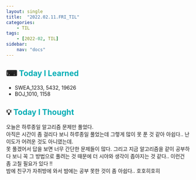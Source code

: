```yaml
---
layout: single
title:  "2022.02.11.FRI_TIL"
categories: 
    - TIL
tags: 
    - [2022-02, TIL]
sidebar:
    nav: "docs"
---
```



## ⌨ <a style="color:#00adb5">Today I Learned</a>
 - SWEA_1233, 5432, 19626
 - BOJ_1010, 1158

## 💡 <a style="color:#00adb5">Today I Thought</a>
 오늘은 하루종일 알고리즘 문제만 풀었다. <br>
 아직은 시간이 좀 걸리다 보니 하루종일 풀었는데 그렣게 많이 못 푼 것 같아 아쉽다.. 난이도가 어려운 것도 아니였는데.<br>
 못 풀겠어서 답을 보면 너무 간단한 문제들이 많다. 그리고 지금 알고리즘을 같이 공부하다 보니 꼭 그 방법으로 풀려는 것 때문에 더 시야와 생각이 좁아지는 것 같다.. 이런건 좀 고칠 필요가 있다 !! <br>
 밤에 친구가 자취방에 와서 밤에는 공부 못한 것이 좀 아쉽다.. 호호히호히
